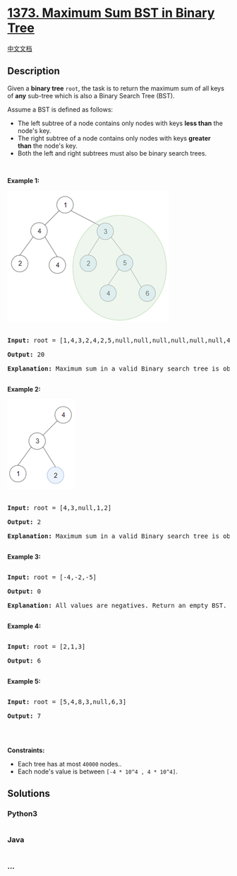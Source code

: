 # [1373. Maximum Sum BST in Binary Tree](https://leetcode.com/problems/maximum-sum-bst-in-binary-tree)

[中文文档](/solution/1300-1399/1373.Maximum%20Sum%20BST%20in%20Binary%20Tree/README.md)

## Description

<p>Given a <strong>binary tree</strong> <code>root</code>, the task is to return the maximum sum of all keys of <strong>any</strong>&nbsp;sub-tree which is also a Binary Search Tree (BST).</p>

<p>Assume a BST is defined as follows:</p>

<ul>
	<li>The left subtree of a node contains only nodes with keys&nbsp;<strong>less than</strong>&nbsp;the node&#39;s key.</li>
	<li>The right subtree of a node contains only nodes with keys&nbsp;<strong>greater than</strong>&nbsp;the node&#39;s key.</li>
	<li>Both the left and right subtrees must also be binary search trees.</li>
</ul>

<p>&nbsp;</p>

<p><strong>Example 1:</strong></p>

![](./images/sample_1_1709.png)

<pre>

<strong>Input:</strong> root = [1,4,3,2,4,2,5,null,null,null,null,null,null,4,6]

<strong>Output:</strong> 20

<strong>Explanation:</strong> Maximum sum in a valid Binary search tree is obtained in root node with key equal to 3.

</pre>

<p><strong>Example 2:</strong></p>

![](./images/sample_2_1709.png)

<pre>

<strong>Input:</strong> root = [4,3,null,1,2]

<strong>Output:</strong> 2

<strong>Explanation:</strong> Maximum sum in a valid Binary search tree is obtained in a single root node with key equal to 2.

</pre>

<p><strong>Example 3:</strong></p>

<pre>

<strong>Input:</strong> root = [-4,-2,-5]

<strong>Output:</strong> 0

<strong>Explanation:</strong> All values are negatives. Return an empty BST.

</pre>

<p><strong>Example 4:</strong></p>

<pre>

<strong>Input:</strong> root = [2,1,3]

<strong>Output:</strong> 6

</pre>

<p><strong>Example 5:</strong></p>

<pre>

<strong>Input:</strong> root = [5,4,8,3,null,6,3]

<strong>Output:</strong> 7

</pre>

<p>&nbsp;</p>

<p><strong>Constraints:</strong></p>

<ul>
	<li>Each tree has at most <code>40000</code> nodes..</li>
	<li>Each node&#39;s value is between <code>[-4 * 10^4&nbsp;, 4 * 10^4]</code>.</li>
</ul>

## Solutions

<!-- tabs:start -->

### **Python3**

```python

```

### **Java**

```java

```

### **...**

```

```

<!-- tabs:end -->
